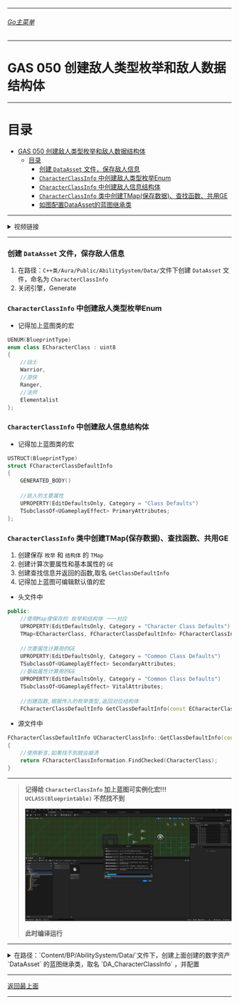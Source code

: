 ___________________________________________________________________________________________
###### [Go主菜单](../MainMenu.md)
___________________________________________________________________________________________

# GAS 050 创建敌人类型枚举和敌人数据结构体

___________________________________________________________________________________________

# 目录


- [GAS 050 创建敌人类型枚举和敌人数据结构体](#gas-050-创建敌人类型枚举和敌人数据结构体)
	- [目录](#目录)
		- [创建 `DataAsset` 文件，保存敌人信息](#创建-dataasset-文件保存敌人信息)
		- [`CharacterClassInfo` 中创建敌人类型枚举Enum](#characterclassinfo-中创建敌人类型枚举enum)
		- [`CharacterClassInfo` 中创建敌人信息结构体](#characterclassinfo-中创建敌人信息结构体)
		- [`CharacterClassInfo` 类中创建TMap(保存数据)、查找函数、共用GE](#characterclassinfo-类中创建tmap保存数据查找函数共用ge)
		- [如图配置DataAsset的蓝图继承类](#如图配置dataasset的蓝图继承类)


___________________________________________________________________________________________

<details>
<summary>视频链接</summary>
[GAS 050 创建敌人类型枚举和敌人数据结构体视频链接]([2. Character Class Info_哔哩哔哩_bilibili](https://www.bilibili.com/video/BV1JD421E7yC?p=126&vd_source=9e1e64122d802b4f7ab37bd325a89e6c))

</details>

___________________________________________________________________________________________



### 创建 `DataAsset` 文件，保存敌人信息

1. 在路径：`C++类/Aura/Public/AbilitySystem/Data/`文件下创建 `DataAsset` 文件，命名为 `CharacterClassInfo` 
2. 关闭引擎，Generate



###  `CharacterClassInfo` 中创建敌人类型枚举Enum

- 记得加上蓝图类的宏

```CPP
UENUM(BlueprintType)
enum class ECharacterClass : uint8
{
	//战士
	Warrior,
	//游侠
	Ranger,
	//法师
	Elementalist
};
```



### `CharacterClassInfo` 中创建敌人信息结构体

- 记得加上蓝图类的宏

```cpp
USTRUCT(BlueprintType)
struct FCharacterClassDefaultInfo
{
	GENERATED_BODY()
	
	//敌人的主要属性
	UPROPERTY(EditDefaultsOnly, Category = "Class Defaults")
	TSubclassOf<UGameplayEffect> PrimaryAttributes;
};
```



###  `CharacterClassInfo` 类中创建TMap(保存数据)、查找函数、共用GE



1. 创建保存 `枚举` 和 `结构体` 的 `TMap` 
2. 创建计算次要属性和基本属性的 `GE` 
3. 创建查找信息并返回的函数,取名 `GetClassDefaultInfo` 
4. 记得加上蓝图可编辑默认值的宏



- 头文件中

```CPP
public:
	//使用Map使保存的 枚举和结构体 一一对应
	UPROPERTY(EditDefaultsOnly, Category = "Character Class Defaults")
	TMap<ECharacterClass, FCharacterClassDefaultInfo> FCharacterClassInformation;

	//次要属性计算用的GE
	UPROPERTY(EditDefaultsOnly, Category = "Common Class Defaults")
	TSubclassOf<UGameplayEffect> SecondaryAttributes;
	//基础属性计算用的GE
	UPROPERTY(EditDefaultsOnly, Category = "Common Class Defaults")
	TSubclassOf<UGameplayEffect> VitalAttributes;

	//创建函数,根据传入的枚举类型,返回对应结构体
	FCharacterClassDefaultInfo GetClassDefaultInfo(const ECharacterClass CharacterClass);
```



- 源文件中

```CPP
FCharacterClassDefaultInfo UCharacterClassInfo::GetClassDefaultInfo(const ECharacterClass CharacterClass)
{
	//使用断言,如果找不到就会崩溃
	return FCharacterClassInformation.FindChecked(CharacterClass);
}
```

___________________________________________________________________________________________

> **记得给 `CharacterClassInfo` 加上蓝图可实例化宏!!! `UCLASS(Blueprintable)` 不然找不到**
>
> ![](https://github.com/liyunlong618/LiYunLongKnowledgeLibrary/blob/main/UECPP/Models/GAS/GAS_2_Aura/DetailContent/Image/GAS_050/2.png?raw=true)
>
> **此时编译运行**

___________________________________________________________________________________________

<details>
<summary>在路径：`Content/BP/AbilitySystem/Data/`文件下，创建上面创建的数字资产 `DataAsset` 的蓝图继承类，取名 `DA_CharacterClassInfo` ，并配置</summary>
### 如图配置DataAsset的蓝图继承类

![](https://github.com/liyunlong618/LiYunLongKnowledgeLibrary/blob/main/UECPP/Models/GAS/GAS_2_Aura/DetailContent/Image/GAS_050/3.png?raw=true)

</details>


___________________________________________________________________________________________

[返回最上面](#Go主菜单)

___________________________________________________________________________________________